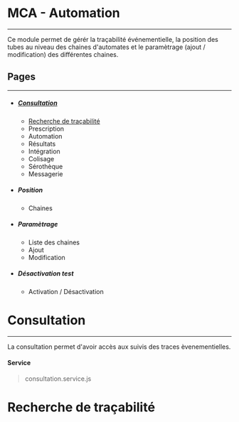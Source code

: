 # MCA - Automation
---
Ce module permet de gérér la traçabilité événementielle, la position des tubes au niveau des chaines d'automates et le paramètrage (ajout / modification) des différentes chaines.
## Pages 
***
- ##### [Consultation](#consultation)
    - [Recherche de traçabilité](#recherche-de-traçabilité)
    - Prescription
    - Automation
    - Résultats
    - Intégration
    - Colisage
    - Sérothèque
    - Messagerie
- ##### Position
    - Chaines
- ##### Paramètrage
    - Liste des chaines
    - Ajout
    - Modification
- ##### Désactivation test
    - Activation / Désactivation
# Consultation
----
La consultation permet d'avoir accès aux suivis des traces èvenementielles.
#### Service 
> consultation.service.js
# Recherche de traçabilité



